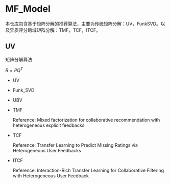 # MF_Model

本仓库包含基于矩阵分解的推荐算法，主要为传统矩阵分解：UV，FunkSVD。以及异质评分跨域矩阵分解：TMF，TCF，ITCF。

## UV

矩阵分解算法

$R=PQ^T$

- UV

- Funk_SVD

- UBV

- TMF

  Reference: Mixed factorization for collaborative recommendation with heterogeneous explicit feedbacks

- TCF

  Reference: Transfer Learning to Predict Missing Ratings via Heterogeneous User Feedbacks

- ITCF

  Reference: Interaction-Rich Transfer Learning for Collaborative Filtering with Heterogeneous User Feedback

